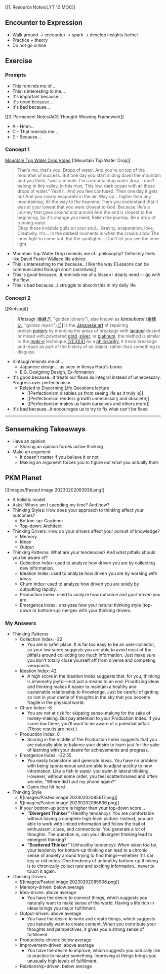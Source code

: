 [[1. Resource Notes/LYT 10 MOC]]

## Encounter to Expression
- Walk around -> encounter -> spark -> develop insights further
- Practice + theory
- Do not go online

## Exercise
### Prompts
- This reminds me of...
- This is interesting to me...
- It's important because...
- It's good because...
- It's bad because...

[[3. Permanent Notes/ACE Thought-Weaving Framework]]
- A - Hmm...
- C - That reminds me...
- E - Because...

### Concept 1
[Mountain Top Water Drop Video](https://www.youtube.com/watch?v=05bFb1J6kzI)
[[Mountain Top Water Drop]]
> That's me, that's you. Drops of water. And you're on top of the mountain of success. But one day you start sliding down the mountain and you think, "wait a minute. I'm a mountaintop water drop. I don't belong in this valley, in this river, This low, dark ocean with all these drops of water." Yeah?.  And you feel confused. Then one day it gets hot And you slowly evaporate in the air. Way up... higher than any mountaintop, All the way to the heavens. Then you understand that it was at your lowest that you were closest to God. Because life's a journey that goes around and around And the end is closest to the beginning. So it's change you need, Relish the journey. Be a drop of running water.  
	Obey those invisible pulls on your soul... Gravity, evaporation, love, Creativity. It's... in the darkest moments Is when the cracks allow The inner light to come out. But the spotlights... Don't let you see the inner light.

- Mountain Top Water Drop reminds me of...philosophy? Definitely feels like David Foster Wallace life advice
- This is interessting to me because...I like the way [[Lessons can be communicated through short narratives]]
- This is good because...it reminds me of a lesson I dearly need -- go with the flow.
- This is bad because...I struggle to absorb this in my daily life

### Concept 2
[[Kintsugi]]
> _**Kintsugi**_ ([金継ぎ](https://en.wiktionary.org/wiki/%E9%87%91%E7%B6%99%E3%81%8E "wiktionary:金継ぎ"), "golden joinery"), also known as _**kintsukuroi**_ ([金繕い](https://en.wiktionary.org/wiki/%E9%87%91%E7%B9%95%E3%81%84 "wiktionary:金繕い"), "golden repair"),[[1]](https://en.wikipedia.org/wiki/Kintsugi#cite_note-1) is the [Japanese art](https://en.wikipedia.org/wiki/Japanese_art "Japanese art") of repairing broken [pottery](https://en.wikipedia.org/wiki/Pottery "Pottery") by mending the areas of breakage with [lacquer](https://en.wikipedia.org/wiki/Lacquer "Lacquer") dusted or mixed with powdered [gold](https://en.wikipedia.org/wiki/Gold "Gold"), [silver](https://en.wikipedia.org/wiki/Silver "Silver"), or [platinum](https://en.wikipedia.org/wiki/Platinum "Platinum"); the method is similar to the _[maki-e](https://en.wikipedia.org/wiki/Maki-e "Maki-e")_ technique.[[2]](https://en.wikipedia.org/wiki/Kintsugi#cite_note-smashing-2)[[3]](https://en.wikipedia.org/wiki/Kintsugi#cite_note-seams-3)[[4]](https://en.wikipedia.org/wiki/Kintsugi#cite_note-4) As a [philosophy](https://en.wikipedia.org/wiki/Philosophy "Philosophy"), it treats breakage and repair as part of the history of an object, rather than something to disguise.

- Kintsugi reminds me of...
	- Japanese design... as seen in Kenya Hara's books
	- E.G. Designing Design, Ex-formation
- It's good because...it treats our flaws as integral instead of unnecessary. Progress over perfectionism.
	- Related to Discerning Life Questions lecture
		- [[Perfectionism disables us from seeing life as it truly is]]
		- [[Perfectionism renders growth unnecessary and obsolete]]
		- [[Perfectionism makes us harm ourselves and others more]]
- It's bad because...it encourages us to try to fix what can't be fixed

--- 
## Sensemaking Takeaways
- Have an opinion
	- Sharing an opinion forces active thinking
- Make an argument
	- It doesn't matter if you believe it or not
	- Making an argument forces you to figure out what you actually think

## PKM Planet
![[images/Pasted image 20230202083938.png]]
- A holistic model
- Asks: Where am I spending my time? And how?
- Thinking Styles: How does your approach to thinking affect your outcomes?
	- Bottom-up: Gardener
	- Top-down: Architect
- Thinking Drivers: How do your drivers affect your pursuit of knowledge?
	- Memory
	- Ideas
	- Output
- Thinking Patterns: What are your tendencies? And what pitfalls should you be aware of?
	- Collection Index: used to analyze how driven you are by collecting new information.
	- Ideation Index: used to analyze how driven you are by working with ideas.
	- Churn Index: used to analyze how driven you are solely by outputting rapidly.
	- Production Index: used to analyze how outcome and goal-driven you are.
	- Emergence Index:  analyzes how your natural thinking style (top-down or bottom-up) merges with your thinking drivers.

### My Answers
- Thinking Patterns
	- Collection Index: -22
		- You are in safer place. It is far too easy to be an over-collector, so your low score suggests you are able to avoid most of the pitfalls around collecting too much information. Just make sure you don't totally close yourself off from diverse and competing viewpoints.
	- Ideation Index: 42
		- A high score in the Ideation Index suggests that, for you, thinking is inherently joyful—not just a means to an end. Prioritizing ideas and thinking makes it easier to maintain a healthy and sustainable relationship to Knowledge. Just be careful of getting so lost in your castle of thoughts in the sky that you become fragile in the physical world.
	- Churn Index: -8
		- You are not at risk for skipping sense-making for the sake of money-making. But pay attention to your Production Index. If you score low there, you'll want to be aware of a potential pitfall. (Those results are next.)
	- Production Index: 0
		- Scoring in the middle of the Production Index suggests that you are naturally able to balance your desire to learn just for the sake of learning with your desire for achievements and progress.
	- Emergence Index: -32.55
		- You easily brainstorm and generate ideas. You have no problem with being spontaneous and are able to adjust quickly to new information. Like a fish in water, you swim in lateral thinking. However, without some order, you feel scatterbrained and often wonder, "Where did I put my phone again?"
		- Damn that hit hard
- Thinking Style
	- ![[images/Pasted image 20230202085617.png]]
	- ![[images/Pasted image 20230202085636.png]]
	- If your bottom-up score is higher than your top-down score...
		- **“Divergent Thinker”** (Healthy tendency): You are comfortable without having a complete high-level picture. Instead, you are able to work with limited information and follow the trail of enthusiasm, clues, and connections. You generate a lot of thoughts. The question is, can your divergent thinking lead to emergent thinking? 
		- **“Scattered Thinker”** (Unhealthy tendency): When taken too far, your tendency for bottom-up thinking can lead to a chronic sense of anxiety around trying to find things—whether it's car key or old notes. One tendency of unhealthy bottom-up thinking is to chronically collect new and exciting information...never to touch it again.
- Thinking Drivers
	- ![[images/Pasted image 20230202085906.png]]
	- Memory-driven: below average
	- Idea-driven: above average
		- You have the desire to connect things, which suggests you naturally want to make sense of the world. Having a life rich in ideas brings you major fulfillment.
	- Output-driven: above average
		- You have the desire to write and create things, which suggests you naturally want to create content. When you contribute your thoughts and perspectives, it gives you a strong sense of fulfillment.
	- Productivity-driven: below average
	- Improvement-driven: above average
		- You have the desire to improve, which suggests you naturally like to practice to master something. Improving at things brings you unusually high levels of fulfillment.
	- Relationship-driven: below average
